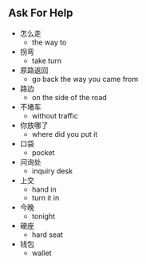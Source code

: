 ## Ask For Help

* 怎么走
  * the way to
* 拐弯
  * take turn
* 原路返回
  * go back the way you came from
* 路边
  * on the side of the road
* 不堵车
  * without traffic
* 你放哪了
  * where did you put it
* 口袋
  * pocket
* 问询处
  * inquiry desk 
* 上交
  * hand in
  * turn it in
* 今晚
  * tonight
* 硬座
  * hard seat
* 钱包
  * wallet

